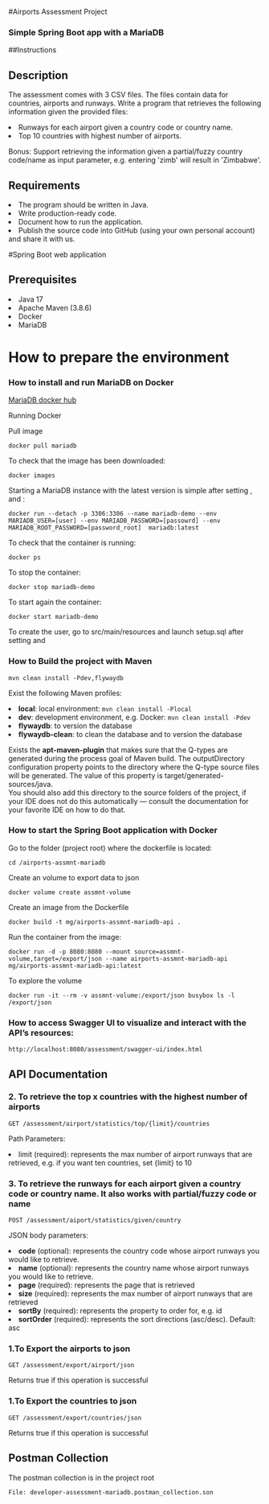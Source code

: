 #Airports Assessment Project

### Simple Spring Boot app with a MariaDB

##Instructions

<h2>Description</h2>
<p>The assessment comes with 3 CSV files. The files contain data for countries, airports and runways.
Write a program that retrieves the following information given the provided files:
<li>Runways for each airport given a country code or country name.</li>
<li>Top 10 countries with highest number of airports.</li>
</p>
<p>Bonus: Support retrieving the information given a partial/fuzzy country code/name as input parameter, e.g. entering 'zimb' will result in 'Zimbabwe'.</p>

<h2>Requirements</h2>
<li>The program should be written in Java.</li>
<li>Write production-ready code.</li>
<li>Document how to run the application.</li>
<li>Publish the source code into GitHub (using your own personal account) and share it with us.</li>

#Spring Boot web application

<h2>Prerequisites</h2>
<li>Java 17</li>
<li>Apache Maven (3.8.6)</li>
<li>Docker</li>
<li>MariaDB</li>

<h1>How to prepare the environment</h1>
<h3>How to install and run MariaDB on Docker</h3>
<a href="https://hub.docker.com/_/mariadb">MariaDB docker hub</a>
<p>Running Docker</p>
<p>Pull image</p>
<code>docker pull mariadb</code>
<p>To check that the image has been downloaded:</p>
<code>docker images</code>
<p>Starting a MariaDB instance with the latest version is simple after setting <user>, <password> and <password_root>:</p> 
<code>docker run --detach -p 3306:3306 --name mariadb-demo --env MARIADB_USER=[user] --env MARIADB_PASSWORD=[passowrd] --env MARIADB_ROOT_PASSWORD=[password_root]  mariadb:latest</code>
<p>To check that the container is running:</p>
<code>docker ps</code>
<p>To stop the container:</p>
<code>docker stop mariadb-demo</code>
<p>To start again the container:</p>
<code>docker start mariadb-demo</code>
<p>To create the user, go to src/main/resources and launch setup.sql after setting <user> and <password></p>

<h3>How to Build the project with Maven</h3>
<code>mvn clean install -Pdev,flywaydb</code>
<p>Exist the following Maven profiles:
<li><b>local</b>: local environment: <code>mvn clean install -Plocal</code></li>
<li><b>dev</b>: development environment, e.g. Docker: <code>mvn clean install -Pdev</code></li>
<li><b>flywaydb</b>: to version the database</li>
<li><b>flywaydb-clean</b>: to clean the database and to version the database</li>
</p>
<p>Exists the <b>apt-maven-plugin</b> that makes sure that the Q-types are generated during the process goal of Maven build. The outputDirectory configuration property points to the directory where the Q-type source files will be generated. The value of this property is target/generated-sources/java.
<br>You should also add this directory to the source folders of the project, if your IDE does not do this automatically — consult the documentation for your favorite IDE on how to do that.</p>

<h3>How to start the Spring Boot application with Docker</h3>
<p>Go to the folder (project root) where the dockerfile is located:</p>
<code>cd <base_project_path>/airports-assmnt-mariadb</code>
<p>Create an volume to export data to json</p>
<code>docker volume create assmnt-volume</code>
<p>Create an image from the Dockerfile</p>
<code>docker build -t mg/airports-assmnt-mariadb-api .</code>
<p>Run the container from the image:</p>
<code>docker run -d -p 8080:8080 --mount source=assmnt-volume,target=/export/json --name airports-assmnt-mariadb-api mg/airports-assmnt-mariadb-api:latest</code>
<p>To explore the volume</p>
<code>docker run -it --rm -v assmnt-volume:/export/json busybox ls -l /export/json</code>

<h3>How to access Swagger UI to visualize and interact with the API’s resources:</h3>
<code>http://localhost:8080/assessment/swagger-ui/index.html</code>

<h2>API Documentation</h2>


<h3>2. To retrieve the top x countries  with the highest number of airports</h3>
<code>GET /assessment/airport/statistics/top/{limit}/countries</code>
<p>Path Parameters:
<li>limit (required): represents the max number of airport runways that are retrieved, e.g. if you want ten countries, set {limit} to 10</li>
</p>

<h3>3. To retrieve the runways for each airport given a country code or country name. It also works with partial/fuzzy code or name</h3>
<code>POST /assessment/aiport/statistics/given/country</code>
<p>JSON body parameters:
<li><b>code</b> (optional): represents the country code whose airport runways you would like to retrieve.</li>
<li><b>name</b> (optional): represents the country name whose airport runways you would like to retrieve.</li>
<li><b>page</b> (required): represents the page that is retrieved</li>
<li><b>size</b> (required): represents the max number of airport runways that are retrieved</li>
<li><b>sortBy</b> (required): represents the property to order for, e.g. id</li>
<li><b>sortOrder</b> (required): represents the sort directions (asc/desc). Default: asc</li>
</p>

<h3>1.To Export the airports to json</h3>
<code>GET /assessment/export/airport/json</code>
<p>Returns true if this operation is successful</p>

<h3>1.To Export the countries to json</h3>
<code>GET /assessment/export/countries/json</code>
<p>Returns true if this operation is successful</p>

<h2>Postman Collection</h2>

<p>The postman collection is in the project root</p>
<code>File: developer-assessment-mariadb.postman_collection.son</code>


